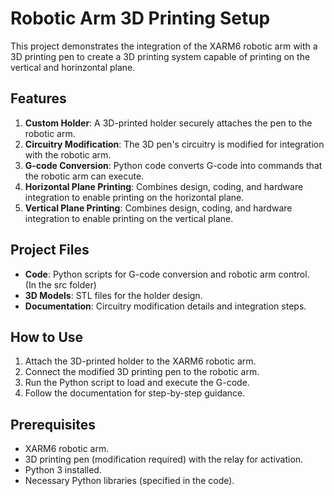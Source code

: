 # Robotic Arm 3D Printing Setup  

This project demonstrates the integration of the XARM6 robotic arm with a 3D printing pen to create a 3D printing system capable of printing on the vertical and horinzontal plane.  

## Features  
1. **Custom Holder**: A 3D-printed holder securely attaches the pen to the robotic arm.  
2. **Circuitry Modification**: The 3D pen's circuitry is modified for integration with the robotic arm.  
3. **G-code Conversion**: Python code converts G-code into commands that the robotic arm can execute.  
4. **Horizontal Plane Printing**: Combines design, coding, and hardware integration to enable printing on the horizontal plane.
4. **Vertical Plane Printing**: Combines design, coding, and hardware integration to enable printing on the vertical plane.  

## Project Files  
- **Code**: Python scripts for G-code conversion and robotic arm control.    
(In the src folder) 
- **3D Models**: STL files for the holder design.  
- **Documentation**: Circuitry modification details and integration steps.  

## How to Use  
1. Attach the 3D-printed holder to the XARM6 robotic arm.  
2. Connect the modified 3D printing pen to the robotic arm.  
3. Run the Python script to load and execute the G-code.  
4. Follow the documentation for step-by-step guidance.  

## Prerequisites  
- XARM6 robotic arm.  
- 3D printing pen (modification required) with the relay for activation.  
- Python 3 installed.  
- Necessary Python libraries (specified in the code).  



